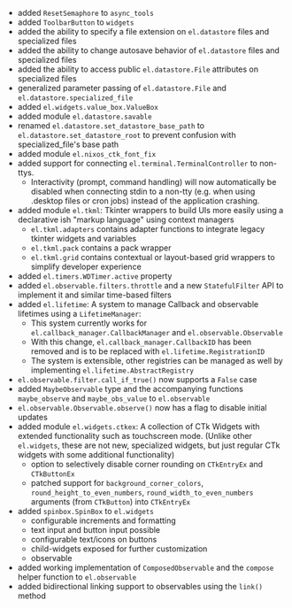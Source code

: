 - added ```ResetSemaphore``` to ```async_tools```
- added ```ToolbarButton``` to ```widgets```
- added the ability to specify a file extension on ```el.datastore``` files and specialized files
- added the ability to change autosave behavior of ```el.datastore``` files and specialized files
- added the ability to access public  ```el.datastore.File``` attributes on specialized files
- generalized parameter passing of ```el.datastore.File``` and ```el.datastore.specialized_file```
- added ```el.widgets.value_box.ValueBox```
- added module ```el.datastore.savable```
- renamed `el.datastore.set_datastore_base_path` to `el.datastore.set_datastore_root` to prevent confusion with specialized_file's base path
- added module `el.nixos_ctk_font_fix`
- added support for connecting `el.terminal.TerminalController` to non-ttys. 
  - Interactivity (prompt, command handling) will now automatically be disabled when connecting stdin to a non-tty (e.g. when using .desktop files or cron jobs) instead of the application crashing.
- added module `el.tkml`: Tkinter wrappers to build UIs more easily using a declarative ish "markup language" using context managers
  - `el.tkml.adapters` contains adapter functions to integrate legacy tkinter widgets and variables
  - `el.tkml.pack` contains a pack wrapper 
  - `el.tkml.grid` contains contextual or layout-based grid wrappers to simplify developer experience
- added `el.timers.WDTimer.active` property
- added `el.observable.filters.throttle` and a new `StatefulFilter` API to implement it and similar time-based filters
- added `el.lifetime`: A system to manage Callback and observable lifetimes using a `LifetimeManager`:
  - This system currently works for `el.callback_manager.CallbackManager` and `el.observable.Observable`
  - With this change, `el.callback_manager.CallbackID` has been removed and is to be replaced with `el.lifetime.RegistrationID`
  - The system is extensible, other registries can be managed as well by implementing `el.lifetime.AbstractRegistry`
- `el.observable.filter.call_if_true()` now supports a `False` case
- added `MaybeObservable` type and the accompanying functions `maybe_observe` and `maybe_obs_value` to `el.observable`
- `el.observable.Observable.observe()` now has a flag to disable initial updates
- added module `el.widgets.ctkex`: A collection of CTk Widgets with extended functionality such as touchscreen mode. (Unlike other `el.widgets`, these are not new, specialized widgets, but just regular CTk widgets with some additional functionality)
  - option to selectively disable corner rounding on `CTkEntryEx` and `CTkButtonEx`
  - patched support for `background_corner_colors`, `round_height_to_even_numbers`, `round_width_to_even_numbers` arguments (from `CTkButton`) into `CTkEntryEx` 
- added `spinbox.SpinBox` to `el.widgets`
  - configurable increments and formatting
  - text input and button input possible
  - configurable text/icons on buttons
  - child-widgets exposed for further customization
  - observable
- added working implementation of `ComposedObservable` and the `compose` helper function to `el.observable`
- added bidirectional linking support to observables using the `link()` method